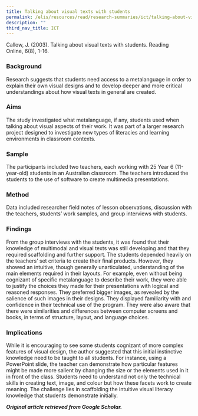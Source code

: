 ```yaml
---
title: Talking about visual texts with students
permalink: /elis/resources/read/research-summaries/ict/talking-about-visual-texts-with-students/
description: ""
third_nav_title: ICT
---
```

Callow, J. (2003). Talking about visual texts with students. Reading Online, 6(8), 1-16.

### Background

Research suggests that students need access to a metalanguage in order to explain their own visual designs and to develop deeper and more critical understandings about how visual texts in general are created.

### Aims

The study investigated what metalanguage, if any, students used when talking about visual aspects of their work. It was part of a larger research project designed to investigate new types of literacies and learning environments in classroom contexts.

### Sample

The participants included two teachers, each working with 25 Year 6 (11-year-old) students in an Australian classroom. The teachers introduced the students to the use of software to create multimedia presentations.

### Method

Data included researcher field notes of lesson observations, discussion with the teachers, students’ work samples, and group interviews with students.

### Findings

From the group interviews with the students, it was found that their knowledge of multimodal and visual texts was still developing and that they required scaffolding and further support. The students depended heavily on the teachers’ set criteria to create their final products. However, they showed an intuitive, though generally unarticulated, understanding of the main elements required in their layouts. For example, even without being cognizant of specific metalanguage to describe their work, they were able to justify the choices they made for their presentations with logical and reasoned responses. They preferred bigger images, as revealed by the salience of such images in their designs. They displayed familiarity with and confidence in their technical use of the program. They were also aware that there were similarities and differences between computer screens and books, in terms of structure, layout, and language choices.

### Implications

While it is encouraging to see some students cognizant of more complex features of visual design, the author suggested that this initial instinctive knowledge need to be taught to all students. For instance, using a PowerPoint slide, the teacher can demonstrate how particular features might be made more salient by changing the size or the elements used in it in front of the class. Students need to understand not only the technical skills in creating text, image, and colour but how these facets work to create meaning. The challenge lies in scaffolding the intuitive visual literacy knowledge that students demonstrate initially.



_**Original article retrieved from Google Scholar.**_   

